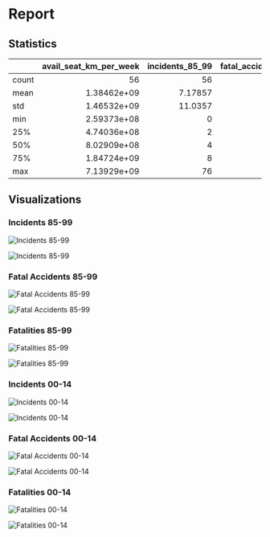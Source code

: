 # Report

## Statistics

|       | avail_seat_km_per_week | incidents_85_99 | fatal_accidents_85_99 | fatalities_85_99 | incidents_00_14 | fatal_accidents_00_14 | fatalities_00_14 |
| :---- | ---------------------: | --------------: | --------------------: | ---------------: | --------------: | --------------------: | ---------------: |
| count |                     56 |              56 |                    56 |               56 |              56 |                    56 |               56 |
| mean  |            1.38462e+09 |         7.17857 |               2.17857 |          112.411 |           4.125 |              0.660714 |          55.5179 |
| std   |            1.46532e+09 |         11.0357 |               2.86107 |          146.691 |         4.54498 |              0.858684 |          111.333 |
| min   |            2.59373e+08 |               0 |                     0 |                0 |               0 |                     0 |                0 |
| 25%   |            4.74036e+08 |               2 |                     0 |                0 |               1 |                     0 |                0 |
| 50%   |            8.02909e+08 |               4 |                     1 |             48.5 |               3 |                     0 |                0 |
| 75%   |            1.84724e+09 |               8 |                     3 |           184.25 |            5.25 |                     1 |            83.25 |
| max   |            7.13929e+09 |              76 |                    14 |              535 |              24 |                     3 |              537 |

## Visualizations

### Incidents 85-99

![Incidents 85-99](incidents_85_99_over_Airlines.png)

![Incidents 85-99](Frequency_of_incidents_85_99_histogram.png)

### Fatal Accidents 85-99

![Fatal Accidents 85-99](fatal_accidents_85_99_over_Airlines.png)

![Fatal Accidents 85-99](Frequency_of_fatal_accidents_85_99_histogram.png)

### Fatalities 85-99

![Fatalities 85-99](fatalities_85_99_over_Airlines.png)

![Fatalities 85-99](Frequency_of_fatalities_85_99_histogram.png)

### Incidents 00-14

![Incidents 00-14](incidents_00_14_over_Airlines.png)

![Incidents 00-14](Frequency_of_incidents_00_14_histogram.png)

### Fatal Accidents 00-14

![Fatal Accidents 00-14](fatal_accidents_00_14_over_Airlines.png)

![Fatal Accidents 00-14](Frequency_of_fatal_accidents_00_14_histogram.png)

### Fatalities 00-14

![Fatalities 00-14](fatalities_00_14_over_Airlines.png)

![Fatalities 00-14](Frequency_of_fatalities_00_14_histogram.png)

